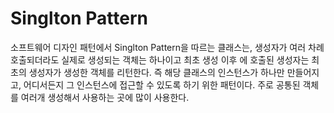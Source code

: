 Singlton Pattern
================
소프트웨어 디자인 패턴에서 Singlton Pattern을 따르는 클래스는, 생성자가 여러 차례 호출되더라도 실제로 생성되는 객체는 하나이고 최초 생성 이후 에 호출된 생성자는 최초의 생성자가 생성한 객체를 리턴한다. 즉 해당 클래스의 인스턴스가 하나만 만들어지고, 어디서든지 그 인스턴스에 접근할 수 있도록 하기 위한 패턴이다. 주로 공통된 객체를 여러개 생성해서 사용하는 곳에 많이 사용한다.
